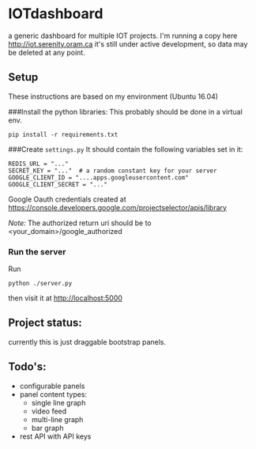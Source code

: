 # IOTdashboard
a generic dashboard for multiple IOT projects.
I'm running a copy here <http://iot.serenity.oram.ca> it's still under active development, so data may be deleted at any point.

## Setup
These instructions are based on my environment (Ubuntu 16.04)

###Install the python libraries:
This probably should be done in a virtual env.
```
pip install -r requirements.txt
```

###Create `settings.py`
It should contain the following variables set in it:
```
REDIS_URL = "..."
SECRET_KEY = "..."  # a random constant key for your server
GOOGLE_CLIENT_ID = "....apps.googleusercontent.com"
GOOGLE_CLIENT_SECRET = "..."
```
Google Oauth credentials created at <https://console.developers.google.com/projectselector/apis/library>

*Note:* The authorized return uri should be to <your_domain>/google_authorized


### Run the server
Run
```
python ./server.py
```
then visit it at <http://localhost:5000>

## Project status:
 currently this is just draggable bootstrap panels.

## Todo's:
  - configurable panels
  - panel content types:
    - single line graph
    - video feed
    - multi-line graph
    - bar graph
  - rest API with API keys
